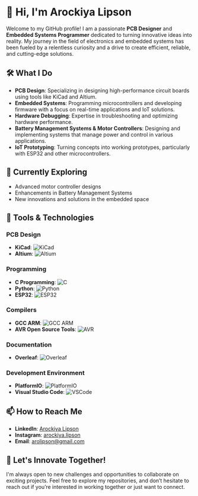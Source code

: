 # 👋 Hi, I'm Arockiya Lipson

Welcome to my GitHub profile! I am a passionate **PCB Designer** and **Embedded Systems Programmer** dedicated to turning innovative ideas into reality. My journey in the field of electronics and embedded systems has been fueled by a relentless curiosity and a drive to create efficient, reliable, and cutting-edge solutions.

## 🛠️ What I Do

- **PCB Design**: Specializing in designing high-performance circuit boards using tools like KiCad and Altium.
- **Embedded Systems**: Programming microcontrollers and developing firmware with a focus on real-time applications and IoT solutions.
- **Hardware Debugging**: Expertise in troubleshooting and optimizing hardware performance.
- **Battery Management Systems & Motor Controllers**: Designing and implementing systems that manage power and control in various applications.
- **IoT Prototyping**: Turning concepts into working prototypes, particularly with ESP32 and other microcontrollers.

## 🌱 Currently Exploring

- Advanced motor controller designs
- Enhancements in Battery Management Systems
- New innovations and solutions in the embedded space

## 🔧 Tools & Technologies

### PCB Design
- **KiCad**: ![KiCad](https://img.shields.io/badge/KiCad-314CB0?style=for-the-badge&logo=kicad&logoColor=white)
- **Altium**: ![Altium](https://img.shields.io/badge/Altium-333333?style=for-the-badge&logo=altiumdesigner&logoColor=white)

### Programming
- **C Programming**: ![C](https://img.shields.io/badge/C-00599C?style=for-the-badge&logo=c&logoColor=white)
- **Python**: ![Python](https://img.shields.io/badge/Python-3776AB?style=for-the-badge&logo=python&logoColor=white)
- **ESP32**: ![ESP32](https://img.shields.io/badge/ESP32-000000?style=for-the-badge&logo=espressif&logoColor=white)

### Compilers
- **GCC ARM**: ![GCC ARM](https://img.shields.io/badge/GCC_ARM-007396?style=for-the-badge&logo=gnu&logoColor=white)
- **AVR Open Source Tools**: ![AVR](https://img.shields.io/badge/AVR-00979D?style=for-the-badge&logo=atmel&logoColor=white)

### Documentation
- **Overleaf**: ![Overleaf](https://img.shields.io/badge/Overleaf-47A141?style=for-the-badge&logo=overleaf&logoColor=white)

### Development Environment
- **PlatformIO**: ![PlatformIO](https://img.shields.io/badge/PlatformIO-FF7F00?style=for-the-badge&logo=platformio&logoColor=white)
- **Visual Studio Code**: ![VSCode](https://img.shields.io/badge/VSCode-007ACC?style=for-the-badge&logo=visualstudiocode&logoColor=white)

## 📫 How to Reach Me

- **LinkedIn**: [Arockiya Lipson](https://www.linkedin.com/in/arockiya-lipson-458b12214)
- **Instagram**: [arockiya.lipson](https://www.instagram.com/arockiya.lipson?igsh=MTA1MWF6ZjhyY256MQ==)
- **Email**: arolipson@gmail.com


## 🚀 Let's Innovate Together!

I'm always open to new challenges and opportunities to collaborate on exciting projects. Feel free to explore my repositories, and don’t hesitate to reach out if you’re interested in working together or just want to connect.